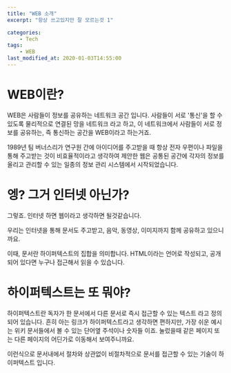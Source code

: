 ```yaml
---
title: "WEB 소개"
excerpt: "항상 쓰고있지만 잘 모르는것 1"

categories:
    - Tech
tags:
    - WEB
last_modified_at: 2020-01-03T14:55:00
---
```


WEB이란?
========

WEB은 사람들이 정보를 공유하는 네트워크 공간 입니다.
사람들이 서로 '통신'을 할 수 있도록 물리적으로 연결된 망을 네트워크 라고 하고, 이 네트워크에서 사람들이 서로 정보를 공유하는, 즉 통신하는 공간을 WEB이라고 하는거죠.


1989년 팀 버너스리가 연구원 간에 아이디어를 주고받을 때 항상 전자 우편이나 파일을 통해 주고받는 것이 비효율적이라고 생각하여 제안한 웹은 공통된 공간에 각자의 정보를 올리고 관리할 수 있는 일종의 정보 관리 시스템에서 시작되었습니다.

# 엥? 그거 인터넷 아닌가?

그렇죠. 인터넷 하면 웹이라고 생각하면 될것같습니다.

우리는 인터넷을 통해 문서도 주고받고, 음악, 동영상, 이미지까지 함께 공유하고 있으니까요.

이때, 문서란 하이퍼텍스트의 집합을 의미합니다. HTML이라는 언어로 작성되고, 공개되어 있다면 누구나 접근해서 읽을 수 있습니다.

# 하이퍼텍스트는 또 뭐야?

하이퍼텍스트란 독자가 한 문서에서 다른 문서로 즉시 접근할 수 있는 텍스트 라고 정의되어 있습니다.
흔히 아는 링크가 하이퍼텍스트라고 생각하면 편하지만, 가장 쉬운 예시는 위키 문서들에서 볼 수 있는 단어옆 주석이나 숫자들 이죠.
눌렀을때 같은 페이지 또는 다른 페이지의 어딘가로 이동해서 보여주니까요.

이런식으로 문서내에서 절차와 상관없이 비절차적으로 문서를 접근할 수 있는 기술이 하이퍼텍스트 입니다.

